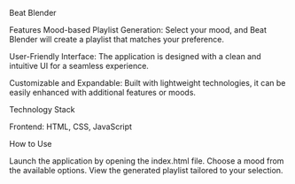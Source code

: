 Beat Blender

Features
Mood-based Playlist Generation: Select your mood, and Beat Blender will create a playlist that matches your preference.

User-Friendly Interface: The application is designed with a clean and intuitive UI for a seamless experience.

Customizable and Expandable: Built with lightweight technologies, it can be easily enhanced with additional features or moods.

Technology Stack

Frontend: HTML, CSS, JavaScript


How to Use

Launch the application by opening the index.html file.
Choose a mood from the available options.
View the generated playlist tailored to your selection.

